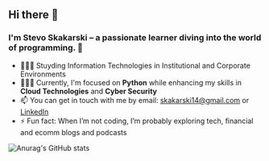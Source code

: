 ## Hi there 👋

### I'm Stevo Skakarski – a passionate learner diving into the world of programming. 🌱  
  
- 👩🏻‍🎓 Stuyding Information Technologies in Institutional and Corporate Environments
- 👩🏻‍💻 Currently, I'm focused on **Python** while enhancing my skills in **Cloud Technologies** and **Cyber Security**
- 📫 You can get in touch with me by email: skakarski14@gmail.com or [LinkedIn](https://www.linkedin.com/in/stevo-skakarski-936913211/)
- ⚡ Fun fact: When I’m not coding, I’m probably exploring tech, financial and ecomm blogs and podcasts

![Anurag's GitHub stats](https://github-readme-stats.vercel.app/api?username=stevx14&theme=vision-friendly-dark_icons=true)
